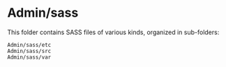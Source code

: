 # Admin/sass

This folder contains SASS files of various kinds, organized in sub-folders:

    Admin/sass/etc
    Admin/sass/src
    Admin/sass/var
